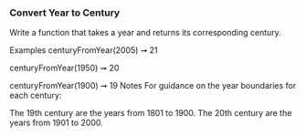### Convert Year to Century

Write a function that takes a year and returns its corresponding century.

Examples
centuryFromYear(2005) ➞ 21

centuryFromYear(1950) ➞ 20

centuryFromYear(1900) ➞ 19
Notes
For guidance on the year boundaries for each century:

The 19th century are the years from 1801 to 1900.
The 20th century are the years from 1901 to 2000.
